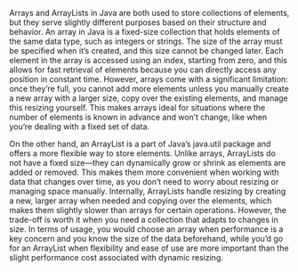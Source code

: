 Arrays and ArrayLists in Java are both used to store collections of elements, but they serve slightly different purposes based on their structure and behavior. An array in Java is a fixed-size collection that holds elements of the same data type, such as integers or strings. The size of the array must be specified when it’s created, and this size cannot be changed later. Each element in the array is accessed using an index, starting from zero, and this allows for fast retrieval of elements because you can directly access any position in constant time. However, arrays come with a significant limitation: once they’re full, you cannot add more elements unless you manually create a new array with a larger size, copy over the existing elements, and manage this resizing yourself. This makes arrays ideal for situations where the number of elements is known in advance and won’t change, like when you’re dealing with a fixed set of data. 

On the other hand, an ArrayList is a part of Java’s java.util package and offers a more flexible way to store elements. Unlike arrays, ArrayLists do not have a fixed size—they can dynamically grow or shrink as elements are added or removed. This makes them more convenient when working with data that changes over time, as you don’t need to worry about resizing or managing space manually. Internally, ArrayLists handle resizing by creating a new, larger array when needed and copying over the elements, which makes them slightly slower than arrays for certain operations. However, the trade-off is worth it when you need a collection that adapts to changes in size. In terms of usage, you would choose an array when performance is a key concern and you know the size of the data beforehand, while you’d go for an ArrayList when flexibility and ease of use are more important than the slight performance cost associated with dynamic resizing. 
